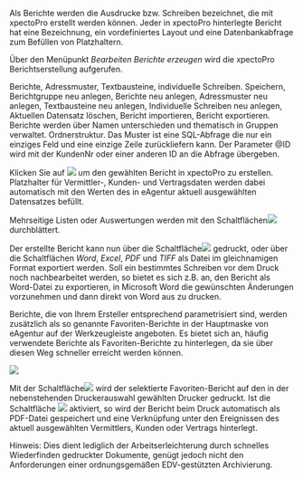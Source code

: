 Als Berichte werden die Ausdrucke bzw. Schreiben bezeichnet, die mit xpectoPro erstellt werden können. Jeder in xpectoPro hinterlegte Bericht hat eine Bezeichnung, ein vordefiniertes Layout und eine Datenbankabfrage zum Befüllen von Platzhaltern. 

Über den Menüpunkt  *Bearbeiten Berichte erzeugen* wird die xpectoPro Berichtserstellung aufgerufen.


Berichte, Adressmuster, Textbausteine, individuelle Schreiben.
Speichern, Berichtgruppe neu anlegen, Berichte neu anlegen, Adressmuster neu anlegen, Textbausteine neu anlegen, Individuelle Schreiben neu anlegen, Aktuellen Datensatz löschen, Bericht importieren, Bericht exportieren.
Berichte werden über Namen unterschieden und thematisch in Gruppen verwaltet.
Ordnerstruktur.
Das Muster ist eine SQL-Abfrage die nur ein einziges Feld und eine einzige Zeile zurückliefern kann. Der Parameter @ID wird mit der KundenNr oder einer anderen ID an die Abfrage übergeben.

Klicken Sie auf ![](http://xpecto.github.io/docs/img/img070.png) um den gewählten Bericht in xpectoPro zu erstellen. Platzhalter für Vermittler-, Kunden- und Vertragsdaten werden dabei automatisch mit den Werten des in eAgentur aktuell ausgewählten Datensatzes befüllt.

Mehrseitige Listen oder Auswertungen werden mit den Schaltflächen![](http://xpecto.github.io/docs/img/img072.png) durchblättert.

Der erstellte Bericht kann nun über die Schaltfläche![](http://xpecto.github.io/docs/img/img073.png)
gedruckt, oder über die Schaltflächen _Word_, _Excel_, _PDF_ und _TIFF_ als Datei im gleichnamigen Format exportiert werden. Soll ein bestimmtes Schreiben vor dem Druck noch nachbearbeitet werden, so bietet es sich z.B. an, den Bericht als Word-Datei zu exportieren, in Microsoft Word die gewünschten Änderungen vorzunehmen und dann direkt von Word aus zu drucken.

Berichte, die von Ihrem Ersteller entsprechend parametrisiert sind, werden zusätzlich als so genannte Favoriten-Berichte in der Hauptmaske von eAgentur auf der Werkzeugleiste angeboten. Es bietet sich an, häufig verwendete Berichte als Favoriten-Berichte zu hinterlegen, da sie über diesen Weg schneller erreicht werden können.

![](http://xpecto.github.io/docs/img/img075.png)

Mit der Schaltfläche![](http://xpecto.github.io/docs/img/img076.png) wird der selektierte Favoriten-Bericht auf den in der nebenstehenden Druckerauswahl gewählten Drucker gedruckt. Ist die Schaltfläche
![](http://xpecto.github.io/docs/img/img077.png) aktiviert, so wird der Bericht beim Druck automatisch als PDF-Datei gespeichert und eine Verknüpfung unter den Ereignissen des aktuell ausgewählten Vermittlers, Kunden oder Vertrags hinterlegt.

Hinweis: Dies dient lediglich der Arbeitserleichterung durch schnelles Wiederfinden gedruckter Dokumente, genügt jedoch nicht den Anforderungen einer ordnungsgemäßen EDV-gestützten Archivierung.
